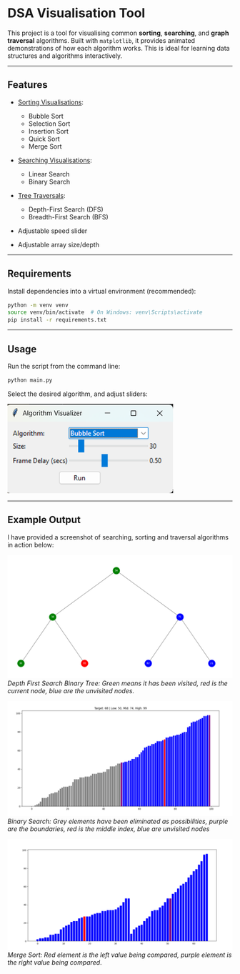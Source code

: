 # DSA Visualisation Tool

This project is a tool for visualising common **sorting**, **searching**, and **graph traversal** algorithms. Built with
`matplotlib`, it provides animated demonstrations of how each algorithm works. This is ideal for learning data
structures and algorithms interactively.

---

## Features

- <u>Sorting Visualisations</u>:
  - Bubble Sort
  - Selection Sort
  - Insertion Sort
  - Quick Sort
  - Merge Sort


- <u>Searching Visualisations</u>:
  - Linear Search
  - Binary Search


- <u>Tree Traversals</u>:
  - Depth-First Search (DFS)
  - Breadth-First Search (BFS)



- Adjustable speed slider
- Adjustable array size/depth

---

## Requirements

Install dependencies into a virtual environment (recommended):

```bash
python -m venv venv
source venv/bin/activate  # On Windows: venv\Scripts\activate
pip install -r requirements.txt
```

---

## Usage

Run the script from the command line:

```bash
python main.py
```

Select the desired algorithm, and adjust sliders:

![GUI](screenshots/GUI.png)

---

## Example Output

I have provided a screenshot of searching, sorting and traversal algorithms in action below:

![DFS](screenshots/DFS.png)
*Depth First Search Binary Tree: Green means it has been visited, red is the current node,
blue are the unvisited nodes.*

![Binary Search](screenshots/Binary_Search.png)
*Binary Search: Grey elements have been eliminated as possibilities, purple are the boundaries,
red is the middle index, blue are unvisited nodes*

![Merge Sort](screenshots/Merge_Sort.png)
*Merge Sort: Red element is the left value being compared, purple element is the right value
being compared*.